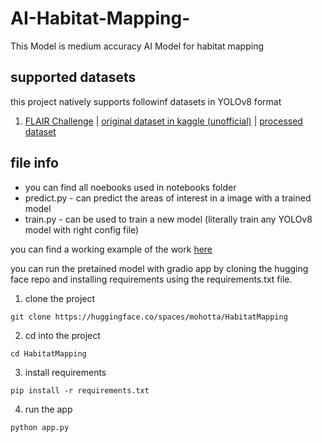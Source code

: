 # AI-Habitat-Mapping-
This Model is medium accuracy AI Model for habitat mapping 

## supported datasets
this project natively supports followinf datasets in YOLOv8 format
1. [FLAIR Challenge](https://ignf.github.io/FLAIR/) | [original dataset in kaggle (unofficial)](https://www.kaggle.com/datasets/uom200399g/flair-dataset/) | [processed dataset](https://www.kaggle.com/datasets/uom200399g/flair-dataset/)

## file info
* you can find all noebooks used in notebooks folder
* predict.py - can predict the areas of interest in a image with a trained model
* train.py - can be used to train a new model (literally train any YOLOv8 model with right config file)

you can find a working example of the work [here](https://huggingface.co/spaces/mohotta/HabitatMapping)

you can run the pretained model with gradio app by cloning the hugging face repo and installing requirements using the requirements.txt file. 
1. clone the project
```
git clone https://huggingface.co/spaces/mohotta/HabitatMapping
```
2. cd into the project
```
cd HabitatMapping
```
3. install requirements
```
pip install -r requirements.txt
```
4. run the app
```
python app.py 
```
